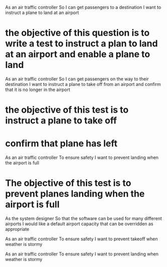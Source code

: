 As an air traffic controller 
So I can get passengers to a destination 
I want to instruct a plane to land at an airport

# the objective of this question is to write a test to instruct a plan to land at an airport and enable a plane to land

As an air traffic controller 
So I can get passengers on the way to their destination 
I want to instruct a plane to take off from an airport and confirm that it is no longer in the airport

# the objective of this test is to instruct a plane to take off
# confirm that plane has left

As an air traffic controller 
To ensure safety 
I want to prevent landing when the airport is full 

# The objective of this test is to prevent planes landing when the airport is full

As the system designer
So that the software can be used for many different airports
I would like a default airport capacity that can be overridden as appropriate

As an air traffic controller 
To ensure safety 
I want to prevent takeoff when weather is stormy 

As an air traffic controller 
To ensure safety 
I want to prevent landing when weather is stormy 